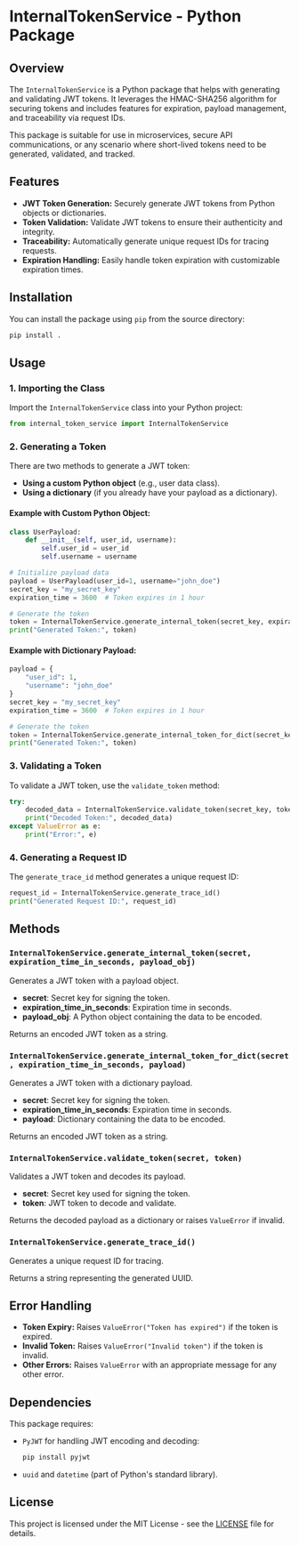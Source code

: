 # InternalTokenService - Python Package

## Overview

The `InternalTokenService` is a Python package that helps with generating and validating JWT tokens. It leverages the HMAC-SHA256 algorithm for securing tokens and includes features for expiration, payload management, and traceability via request IDs.

This package is suitable for use in microservices, secure API communications, or any scenario where short-lived tokens need to be generated, validated, and tracked.

## Features

- **JWT Token Generation:** Securely generate JWT tokens from Python objects or dictionaries.
- **Token Validation:** Validate JWT tokens to ensure their authenticity and integrity.
- **Traceability:** Automatically generate unique request IDs for tracing requests.
- **Expiration Handling:** Easily handle token expiration with customizable expiration times.

## Installation

You can install the package using `pip` from the source directory:

```bash
pip install .
```

## Usage

### 1. Importing the Class

Import the `InternalTokenService` class into your Python project:

```python
from internal_token_service import InternalTokenService
```

### 2. Generating a Token

There are two methods to generate a JWT token:

- **Using a custom Python object** (e.g., user data class).
- **Using a dictionary** (if you already have your payload as a dictionary).

#### Example with Custom Python Object:

```python
class UserPayload:
    def __init__(self, user_id, username):
        self.user_id = user_id
        self.username = username

# Initialize payload data
payload = UserPayload(user_id=1, username="john_doe")
secret_key = "my_secret_key"
expiration_time = 3600  # Token expires in 1 hour

# Generate the token
token = InternalTokenService.generate_internal_token(secret_key, expiration_time, payload)
print("Generated Token:", token)
```

#### Example with Dictionary Payload:

```python
payload = {
    "user_id": 1,
    "username": "john_doe"
}
secret_key = "my_secret_key"
expiration_time = 3600  # Token expires in 1 hour

# Generate the token
token = InternalTokenService.generate_internal_token_for_dict(secret_key, expiration_time, payload)
print("Generated Token:", token)
```

### 3. Validating a Token

To validate a JWT token, use the `validate_token` method:

```python
try:
    decoded_data = InternalTokenService.validate_token(secret_key, token)
    print("Decoded Token:", decoded_data)
except ValueError as e:
    print("Error:", e)
```

### 4. Generating a Request ID

The `generate_trace_id` method generates a unique request ID:

```python
request_id = InternalTokenService.generate_trace_id()
print("Generated Request ID:", request_id)
```

## Methods

### `InternalTokenService.generate_internal_token(secret, expiration_time_in_seconds, payload_obj)`

Generates a JWT token with a payload object.

- **secret**: Secret key for signing the token.
- **expiration_time_in_seconds**: Expiration time in seconds.
- **payload_obj**: A Python object containing the data to be encoded.

Returns an encoded JWT token as a string.

### `InternalTokenService.generate_internal_token_for_dict(secret, expiration_time_in_seconds, payload)`

Generates a JWT token with a dictionary payload.

- **secret**: Secret key for signing the token.
- **expiration_time_in_seconds**: Expiration time in seconds.
- **payload**: Dictionary containing the data to be encoded.

Returns an encoded JWT token as a string.

### `InternalTokenService.validate_token(secret, token)`

Validates a JWT token and decodes its payload.

- **secret**: Secret key used for signing the token.
- **token**: JWT token to decode and validate.

Returns the decoded payload as a dictionary or raises `ValueError` if invalid.

### `InternalTokenService.generate_trace_id()`

Generates a unique request ID for tracing.

Returns a string representing the generated UUID.

## Error Handling

- **Token Expiry:** Raises `ValueError("Token has expired")` if the token is expired.
- **Invalid Token:** Raises `ValueError("Invalid token")` if the token is invalid.
- **Other Errors:** Raises `ValueError` with an appropriate message for any other error.

## Dependencies

This package requires:

- `PyJWT` for handling JWT encoding and decoding:
  ```bash
  pip install pyjwt
  ```
- `uuid` and `datetime` (part of Python's standard library).

## License

This project is licensed under the MIT License - see the [LICENSE](LICENSE) file for details.

